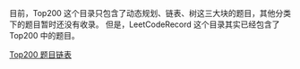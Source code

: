 目前，Top200 这个目录只包含了动态规划、链表、树这三大块的题目，其他分类下的题目暂时还没有收录。
但是，LeetCodeRecord 这个目录其实已经包含了 Top200 中的题目。

 [Top200 题目链表](../LeetCodeRecord/LeetCode分类解法-程序锅.pdf)

